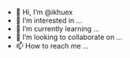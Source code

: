 - 👋 Hi, I’m @ikhuex
- 👀 I’m interested in ...
- 🌱 I’m currently learning ...
- 💞️ I’m looking to collaborate on ...
- 📫 How to reach me ...

<!---
ikhuex/ikhuex is a ✨ special ✨ repository because its `README.md` (this file) appears on your GitHub profile.
You can click the Preview link to take a look at your changes.
--->

